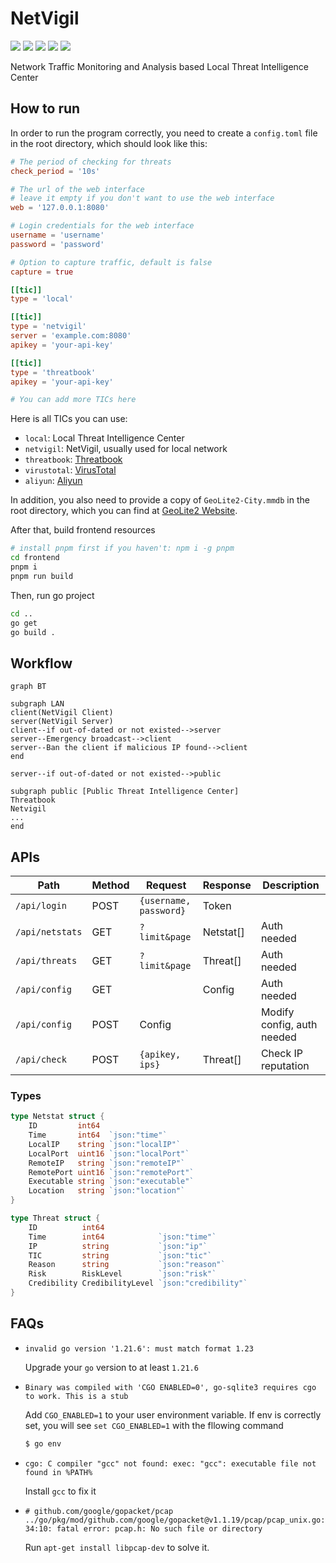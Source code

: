 # NetVigil

![](https://img.shields.io/badge/Go-blue)
![](https://img.shields.io/badge/SQLite-blue)
![](https://img.shields.io/badge/Vue-green)
![](https://img.shields.io/badge/ElementPlus-blue)
![](https://img.shields.io/badge/ECharts-darkred)

Network Traffic Monitoring and Analysis based Local Threat Intelligence Center

## How to run

In order to run the program correctly, you need to create a `config.toml` file in the root directory, which should look like this:

```toml
# The period of checking for threats
check_period = '10s'

# The url of the web interface
# leave it empty if you don't want to use the web interface
web = '127.0.0.1:8080'

# Login credentials for the web interface
username = 'username'
password = 'password'

# Option to capture traffic, default is false
capture = true

[[tic]]
type = 'local'

[[tic]]
type = 'netvigil'
server = 'example.com:8080'
apikey = 'your-api-key'

[[tic]]
type = 'threatbook'
apikey = 'your-api-key'

# You can add more TICs here
```

Here is all TICs you can use:

- `local`: Local Threat Intelligence Center
- `netvigil`: NetVigil, usually used for local network
- `threatbook`: [Threatbook](https://x.threatbook.cn/)
- `virustotal`: [VirusTotal](https://www.virustotal.com/)
- `aliyun`: [Aliyun](https://www.aliyun.com/)

In addition, you also need to provide a copy of `GeoLite2-City.mmdb` in the root directory, which you can find at [GeoLite2 Website](https://dev.maxmind.com/geoip/geolite2-free-geolocation-data).

After that, build frontend resources

```bash
# install pnpm first if you haven't: npm i -g pnpm
cd frontend
pnpm i
pnpm run build
```

Then, run go project

```bash
cd ..
go get
go build .
```

## Workflow

```mermaid
graph BT

subgraph LAN
client(NetVigil Client)
server(NetVigil Server)
client--if out-of-dated or not existed-->server
server--Emergency broadcast-->client
server--Ban the client if malicious IP found-->client
end

server--if out-of-dated or not existed-->public

subgraph public [Public Threat Intelligence Center]
Threatbook
Netvigil
...
end
```

## APIs

| Path            | Method | Request                | Response  | Description                |
| --------------- | ------ | ---------------------- | --------- | -------------------------- |
| `/api/login`    | POST   | `{username, password}` | Token     |                            |
| `/api/netstats` | GET    | `?limit&page`          | Netstat[] | Auth needed                |
| `/api/threats`  | GET    | `?limit&page`          | Threat[]  | Auth needed                |
| `/api/config`   | GET    |                        | Config    | Auth needed                |
| `/api/config`   | POST   | Config                 |           | Modify config, auth needed |
| `/api/check`    | POST   | `{apikey, ips}`        | Threat[]  | Check IP reputation        |

### Types

```go
type Netstat struct {
	ID         int64
	Time       int64  `json:"time"`
	LocalIP    string `json:"localIP"`
	LocalPort  uint16 `json:"localPort"`
	RemoteIP   string `json:"remoteIP"`
	RemotePort uint16 `json:"remotePort"`
	Executable string `json:"executable"`
	Location   string `json:"location"`
}
```

```go
type Threat struct {
	ID          int64
	Time        int64            `json:"time"`
	IP          string           `json:"ip"`
	TIC         string           `json:"tic"`
	Reason      string           `json:"reason"`
	Risk        RiskLevel        `json:"risk"`
	Credibility CredibilityLevel `json:"credibility"`
}
```

## FAQs

- `invalid go version '1.21.6': must match format 1.23`

  Upgrade your `go` version to at least `1.21.6`

- `Binary was compiled with 'CGO ENABLED=0', go-sqlite3 requires cgo to work. This is a stub`

  Add `CGO_ENABLED=1` to your user environment variable. If env is correctly set, you will see `set CGO_ENABLED=1` with the fllowing command

  ```bash
  $ go env
  ```

- `cgo: C compiler "gcc" not found: exec: "gcc": executable file not found in %PATH%`

  Install `gcc` to fix it

- `# github.com/google/gopacket/pcap`
  `../go/pkg/mod/github.com/google/gopacket@v1.1.19/pcap/pcap_unix.go:34:10: fatal error: pcap.h: No such file or directory`

  Run `apt-get install libpcap-dev` to solve it.
